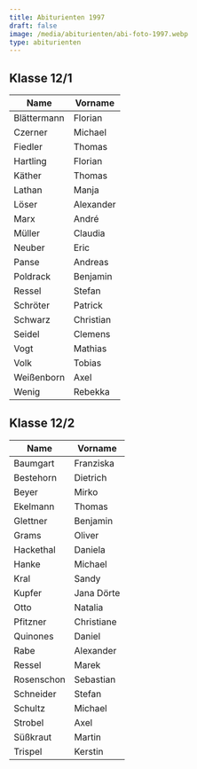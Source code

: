 ```yaml
---
title: Abiturienten 1997
draft: false
image: /media/abiturienten/abi-foto-1997.webp
type: abiturienten
---
```


## Klasse 12/1

|Name|Vorname|
|-|-|
|Blättermann|Florian|
|Czerner|Michael|
|Fiedler|Thomas|
|Hartling|Florian|
|Käther|Thomas|
|Lathan|Manja|
|Löser|Alexander|
|Marx|André|
|Müller|Claudia|
|Neuber|Eric|
|Panse|Andreas|
|Poldrack|Benjamin|
|Ressel|Stefan|
|Schröter|Patrick|
|Schwarz|Christian|
|Seidel|Clemens|
|Vogt|Mathias|
|Volk|Tobias|
|Weißenborn|Axel|
|Wenig|Rebekka|

## Klasse 12/2

|Name|Vorname|
|-|-|
|Baumgart|Franziska|
|Bestehorn|Dietrich|
|Beyer|Mirko|
|Ekelmann|Thomas|
|Glettner|Benjamin|
|Grams|Oliver|
|Hackethal|Daniela|
|Hanke|Michael|
|Kral|Sandy|
|Kupfer|Jana Dörte|
|Otto|Natalia|
|Pfitzner|Christiane|
|Quinones|Daniel|
|Rabe|Alexander|
|Ressel|Marek|
|Rosenschon|Sebastian|
|Schneider|Stefan|
|Schultz|Michael|
|Strobel|Axel|
|Süßkraut|Martin|
|Trispel|Kerstin|
